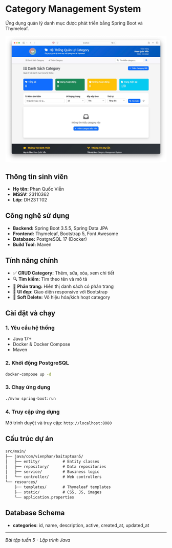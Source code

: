 # Category Management System

Ứng dụng quản lý danh mục được phát triển bằng Spring Boot và Thymeleaf.

![Minh họa ứng dụng](minh_hoa.jpg)

## Thông tin sinh viên
- **Họ tên:** Phan Quốc Viễn
- **MSSV:** 23110362
- **Lớp:** DH23TT02

## Công nghệ sử dụng
- **Backend:** Spring Boot 3.5.5, Spring Data JPA
- **Frontend:** Thymeleaf, Bootstrap 5, Font Awesome
- **Database:** PostgreSQL 17 (Docker)
- **Build Tool:** Maven

## Tính năng chính
- ✅ **CRUD Category:** Thêm, sửa, xóa, xem chi tiết
- 🔍 **Tìm kiếm:** Tìm theo tên và mô tả
- 📄 **Phân trang:** Hiển thị danh sách có phân trang
- 🎨 **UI đẹp:** Giao diện responsive với Bootstrap
- 🔄 **Soft Delete:** Vô hiệu hóa/kích hoạt category

## Cài đặt và chạy

### 1. Yêu cầu hệ thống
- Java 17+
- Docker & Docker Compose
- Maven

### 2. Khởi động PostgreSQL
```bash
docker-compose up -d
```

### 3. Chạy ứng dụng
```bash
./mvnw spring-boot:run
```

### 4. Truy cập ứng dụng
Mở trình duyệt và truy cập: `http://localhost:8080`

## Cấu trúc dự án
```
src/main/
├── java/com/vienphan/baitaptuan5/
│   ├── entity/          # Entity classes
│   ├── repository/      # Data repositories  
│   ├── service/         # Business logic
│   └── controller/      # Web controllers
└── resources/
    ├── templates/       # Thymeleaf templates
    ├── static/          # CSS, JS, images
    └── application.properties
```

## Database Schema
- **categories**: id, name, description, active, created_at, updated_at

---
*Bài tập tuần 5 - Lập trình Java*
